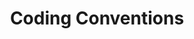 ---
list_title: Python | Coding Conventions
title: Coding Conventions
layout: post
categories: ["Python"]
---